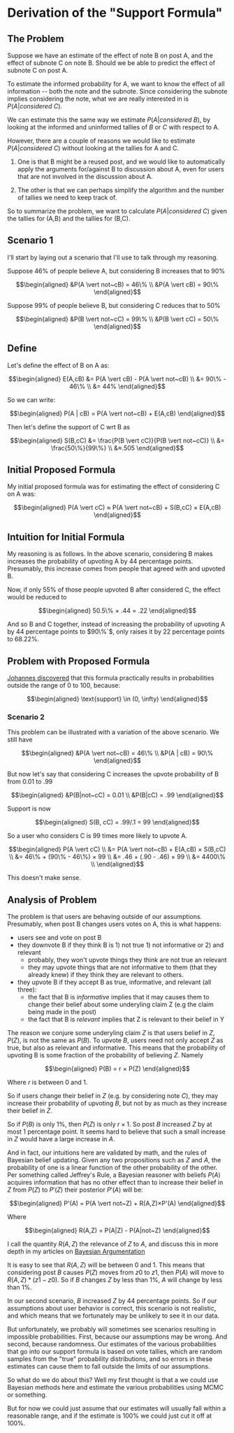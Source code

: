 # Derivation of the "Support Formula"

## The Problem

Suppose we have an estimate of the effect of note B on post A, and the effect of subnote C on note B. Should we be able to predict the effect of subnote C on post A.

To estimate the informed probability for A, we want to know the effect of all information -- both the note and the subnote. Since considering the subnote implies considering the note, what we are really interested in is $P(A \vert considered~C)$.

We can estimate this the same way we estimate $P(A \vert considered~B)$, by looking at the informed and uninformed tallies of $B$ or $C$ with respect to A.

However, there are a couple of reasons we would like to estimate $P(A \vert considered~C)$ without looking at the tallies for A and C. 

1. One is that B might be a reused post, and we would like to automatically apply the arguments for/against B to discussion about A, even for users that are not involved in the discussion about A.

2. The other is that we can perhaps simplify the algorithm and the number of tallies we need to keep track of.

So to summarize the problem, we want to calculate $P(A \vert considered~C)$ given the tallies for (A,B) and the tallies for (B,C).

## Scenario 1

I'll start by laying out a scenario that I'll use to talk through my reasoning.

Suppose 46% of people believe A, but considering B increases that to 90%

``` math
\begin{aligned}
    &P(A \vert not~cB) = 46\% \\
    &P(A \vert cB) = 90\%
\end{aligned}
```

Suppose 99% of people believe B, but considering C reduces that to 50%

``` math
\begin{aligned}
    &P(B \vert not~cC) = 99\% \\
    &P(B \vert cC) = 50\%
\end{aligned}
```

## Define

Let's define the effect of B on A as:

``` math
\begin{aligned}
    E(A,cB) &= P(A \vert cB) - P(A \vert not~cB) \\
            &= 90\% - 46\%  \\
            &= 44%
\end{aligned}
```

So we can write:

``` math
\begin{aligned}
    P(A | cB) = P(A \vert not~cB) + E(A,cB)
\end{aligned}
```

Then let's define the support of C wrt B as 

``` math
\begin{aligned}
    S(B,cC) &= \frac{P(B \vert cC)}{P(B \vert not~cC)} \\
            &= \frac{50\%}{99\%} \\
            &≈.505  
\end{aligned}
```

## Initial Proposed Formula

My initial proposed formula was for estimating the effect of considering C on A was:
    
``` math
\begin{aligned}
    P(A \vert cC) ≈ P(A \vert not~cB) + S(B,cC) × E(A,cB)
\end{aligned}
```

## Intuition for Initial Formula

My reasoning is as follows. In the above scenario, considering B makes increases the probability of upvoting A by 44 percentage points. Presumably, this increase comes from people that agreed with and upvoted B.

Now, if only 55% of those people upvoted B after considered C, the effect would be reduced to


``` math
\begin{aligned}
    50.5\% × .44 = .22 
\end{aligned}
```

And so B and C together, instead of increasing the probability of upvoting A by 44 percentage points to $90\%`$, only raises it by 22 percentage points to $`68.22\%`$.

## Problem with Proposed Formula

[Johannes discovered](2024-02-05--top-note-algorithm.md) that this formula practically results in probabilities outside the range of 0 to 100, because:

``` math
\begin{aligned}
	\text{support} \in (0, \infty)
\end{aligned}
```

### Scenario 2


This problem can be illustrated with a variation of the above scenario. We still have


``` math
\begin{aligned}
    &P(A \vert not~cB) = 46\% \\
    &P(A | cB) = 90\%
\end{aligned}
```

But now let's say that considering C increases the upvote probability of B from 0.01 to .99

``` math
\begin{aligned}
    &P(B|not~cC) = 0.01 \\
    &P(B|cC) = .99
\end{aligned}
```

Support is now

``` math
\begin{aligned}
    S(B, cC) = .99/.1 = 99
\end{aligned}
```

So a user who considers C is 99 times more likely to upvote A.

``` math
\begin{aligned}
    P(A \vert cC) \\
    &= P(A \vert not~cB) + E(A,cB) × S(B,cC) \\
    &=  46\% + (90\% - 46\%) × 99 \\
    &= .46 + (.90 - .46) × 99 \\
    &= 4400\% \\
\end{aligned}
```

This doesn't make sense.


## Analysis of Problem

The problem is that users are behaving outside of our assumptions. Presumably, when post B changes users votes on A, this is what happens:

- users see and vote on post B
- they downvote B if they think B is 1) not true 1) not informative or 2) and relevant
    - probably, they won't upvote things they think are not true an relevant
    - they may upvote things that are not informative to them (that they already knew) if they think they are relevant to others.
- they upvote B if they accept B as true, informative, and relevant (all three):
    - the fact that B is *informative* implies that it may causes them to change their belief about some underyling claim Z (e.g the claim being made in the post)
    - the fact that B is *relevant* implies that Z is relevant to their belief in Y

The reason we conjure some underyling claim $Z$ is that users belief in $Z$, $P(Z)$, is not the same as $P(B)$. To upvote $B$, users need not only accept $Z$ as true, but also as relevant and informative. This means that the probability of upvoting B is some fraction of the probability of believing $Z$. Namely

``` math
\begin{aligned}
    P(B) = r × P(Z)
\end{aligned}
```

Where $r$ is between 0 and 1.

So if users change their belief in $Z$ (e.g. by considering note $C$), they may increase their probability of upvoting $B$, but not by as much as they increase their belief in $Z$.

So if $P(B)$ is only 1%, then $P(Z)$ is only $r×1%$. So post $B$ increased $Z$ by at most 1 percentage point. It seems hard to believe that such a small increase in $Z$ would have a large increase in $A$.

And in fact, our intuitions here are validated by math, and the rules of Bayesian belief updating. Given any two propositions such as $Z$ and $A$, the probability of one is a linear function of the other probability of the other. Per something called Jeffrey's Rule, a Bayesian reasoner with beliefs $P(A)$ acquires information that has no other effect than to increase their belief in $Z$ from $P(Z)$ to $P'(Z)$ their posterior $P'(A)$ will be:

``` math
\begin{aligned}
    P'(A) = P(A \vert not~Z) + R(A,Z)×P'(A)
\end{aligned}
```

Where

``` math
\begin{aligned}
    R(A,Z) = P(A|Z) - P(A|not~Z)
\end{aligned}
```


I call the quantity $R(A,Z)$ the relevance of $Z$ to $A$, and discuss this in more depth in my articles on [Bayesian Argumentation](https://jonathanwarden.com/bayesian-argumentation/)

It is easy to see that $R(A,Z)$ will be between 0 and 1. This means that considering post $B$ causes $P(Z)$ moves from $z0$ to $z1$, then $P(A)$ will move to $R(A,Z)*(z1 - z0)$. So if $B$ changes $Z$ by less than 1%, $A$ will change by less than 1%.

In our second scenario, $B$ increased $Z$ by 44 percentage points. So if our assumptions about user behavior is correct, this scenario is not realistic, and which means that we fortunately may be unlikely to see it in our data. 

But unfortunately, we probably will sometimes see scenarios resulting in impossible probabilities. First, because our assumptions may be wrong. And second, because randomness. Our estimates of the various probabilities that go into our support formula is based on vote tallies, which are random samples from the "true" probability distributions, and so errors in these estimates can cause them to fall outside the limits of our assumptions.

So what do we do about this? Well my first thought is that a we could use Bayesian methods here and estimate the various probabilities using MCMC or something.

But for now we could just assume that our estimates will usually fall within a reasonable range, and if the estimate is 100% we could just cut it off at 100%.







